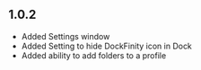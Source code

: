 ## 1.0.2

- Added Settings window
- Added Setting to hide DockFinity icon in Dock
- Added ability to add folders to a profile
